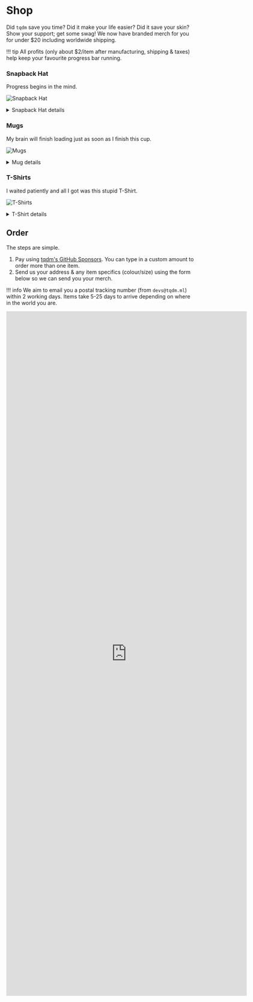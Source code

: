 # Shop

Did `tqdm` save you time? Did it make your life easier? Did it save your skin?
Show your support; get some swag! We now have branded merch for you for under $20 including worldwide shipping.

!!! tip
    All profits (only about $2/item after manufacturing, shipping & taxes) help keep your favourite progress bar running.

### Snapback Hat

Progress begins in the mind.

![Snapback Hat](https://tqdm.github.io/img/snapback-hat.jpg)

<details><summary>Snapback Hat details</summary>

Classic Snapback with a traditional structured fit and flat visor made from a premium wool blend.

<ul class="thumbs">
<li>80% acrylic, 20% wool</li>
<li>Green Camo is 60% cotton, 40% polyester</li>
<li>Structured, 6-panel, high-profile</li>
<li>Embroidered `tqdm` logo</li>
<li>6 embroidered eyelets</li>
<li>Plastic snap closure</li>
<li>Green undervisor</li>
<li>Head circumference: 21⅝"–23⅝" (54.9cm–60cm)</li>
</ul>

<h3 id="snapback-hat-colours">Colours</h3>

<ul class="thumbs">
<li><img src="https://tqdm.github.io/img/snapback-black.jpg"/>Black</li>
<li><img src="https://tqdm.github.io/img/snapback-black-neon-pink.jpg"/>Black/Neon pink</li>
<li><img src="https://tqdm.github.io/img/snapback-black-red.jpg"/>Black/Red</li>
<li><img src="https://tqdm.github.io/img/snapback-black-silver.jpg"/>Black/Silver</li>
<li><img src="https://tqdm.github.io/img/snapback-black-teal.jpg"/>Black/Teal</li>
<li><img src="https://tqdm.github.io/img/snapback-dark-grey.jpg"/>Dark Grey</li>
<li><img src="https://tqdm.github.io/img/snapback-green-camo.jpg"/>Green Camo</li>
<li><img src="https://tqdm.github.io/img/snapback-heather-grey-navy.jpg"/>Heather Grey/Navy</li>
<li><img src="https://tqdm.github.io/img/snapback-heather-grey-red.jpg"/>Heather Grey/Red</li>
<li><img src="https://tqdm.github.io/img/snapback-natural-black.jpg"/>Natural/Black</li>
</ul>

</details>

### Mugs

My brain will finish loading just as soon as I finish this cup.

![Mugs](https://tqdm.github.io/img/mug.jpg)

<details><summary>Mug details</summary>

<ul class="thumbs">
<li>Ceramic</li>
<li>Dishwasher and microwave safe</li>
</ul>

<h3 id="mugs-sizes">Sizes</h3>

<ul class="thumbs">
<li><img src="https://tqdm.github.io/img/mug-11oz-left.jpg"/> <img src="https://tqdm.github.io/img/mug-11oz-right.jpg"/> 11oz (315ml) mug dimensions: 3.85" (9.8cm) in height, 3.35" (8.5cm) in diameter</li>
<li><img src="https://tqdm.github.io/img/mug-15oz-left.jpg"/> <img src="https://tqdm.github.io/img/mug-15oz-right.jpg"/> 15oz (425ml) mug dimensions: 4.7" (12cm) in height, 3.35" (8.5cm) in diameter</li>
</ul>

</details>

### T-Shirts

I waited patiently and all I got was this stupid T-Shirt.

![T-Shirts](https://tqdm.github.io/img/t-shirt.jpg)

<details><summary>T-Shirt details</summary>

Gildan softstyle t-shirt made of durable cotton fabric with double-stitched bottom hem and sleeves.

<ul class="thumbs">
<li>Solid colors are 100% ring-spun cotton</li>
<li>Sport Grey is 90% ring-spun cotton, 10% polyester</li>
<li>Dark Heather is 65% polyester, 35% cotton</li>
<li>Fabric weight: 4.5 oz/yd² (153 g/m²)</li>
<li>Pre-shrunk for extra durability</li>
<li>Regular fit</li>
<li>Tubular construction</li>
<li>Shoulder-to-shoulder taping</li>
<li>Quarter-turned to avoid crease down the centre</li>
</ul>

<h3 id="t-shirts-colours">Colours</h3>

<ul class="thumbs">
<li><img src="https://tqdm.github.io/img/t-shirt-black.jpg"/>Black</li>
<li><img src="https://tqdm.github.io/img/t-shirt-dark-heather.jpg"/>Dark Heather</li>
<li><img src="https://tqdm.github.io/img/t-shirt-navy.jpg"/>Navy</li>
<li><img src="https://tqdm.github.io/img/t-shirt-sport-grey.jpg"/>Sport Grey</li>
<li><img src="https://tqdm.github.io/img/t-shirt-white.jpg"/>White</li>
</ul>

<h3 id="t-shirts-sizes">Sizes</h3>

<table>
<tr><td></td><th>S</th><th>M</th><th>L</th><th>XL</th><th>XXL</th><th>XXXL</th></tr>
<tr><td>Length (inches)</td><td>28</td><td>29</td><td>30</td><td>31</td><td>32</td><td>33</td></tr>
<tr><td>Width (inches)</td><td>18</td><td>20</td><td>22</td><td>24</td><td>26</td><td>28</td></tr>
<tr><td>Sleeve length (inches)</td><td>16 ¾</td><td>17 ⅞</td><td>19 ⅛</td><td>20 ⅜</td><td>21 ⅝</td><td>22 ¾</td></tr>
</table>

If you need something larger than XL, please email us in advance to ask about availability!

</details>

## Order

The steps are simple.

1. Pay using [tqdm's GitHub Sponsors](https://github.com/sponsors/tqdm?frequency=one-time). You can type in a custom amount to order more than one item.
2. Send us your address & any item specifics (colour/size) using the form below so we can send you your merch.

!!! info
    We aim to email you a postal tracking number (from `devs@tqdm.ml`) within 2 working days. Items take 5-25 days to arrive depending on where in the world you are.

<iframe src="https://docs.google.com/forms/d/e/1FAIpQLSfRNj0Qra4gpjNSw8F3zJ18OA6L6RowwjSvecCDbK2YXhbDiw/viewform?embedded=true" width="640" height="1820" frameborder="0" marginheight="0" marginwidth="0">Click <a href="https://docs.google.com/forms/d/e/1FAIpQLSfRNj0Qra4gpjNSw8F3zJ18OA6L6RowwjSvecCDbK2YXhbDiw/viewform?usp=sf_link">here</a> if the form isn't loading.</iframe>

